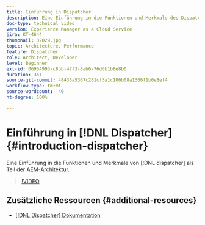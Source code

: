 ```yaml
---
title: Einführung in Dispatcher
description: Eine Einführung in die Funktionen und Merkmale des Dispatchers als Teil der AEM-Architektur.
doc-type: technical video
version: Experience Manager as a Cloud Service
jira: KT-4644
thumbnail: 32029.jpg
topic: Architecture, Performance
feature: Dispatcher
role: Architect, Developer
level: Beginner
exl-id: 06954993-c8bb-47f3-8ab6-76d6b1b8e8b0
duration: 351
source-git-commit: 48433a5367c281cf5a1c106b08a1306f1b0e8ef4
workflow-type: tm+mt
source-wordcount: '40'
ht-degree: 100%

---
```


# Einführung in [!DNL Dispatcher] {#introduction-dispatcher}

Eine Einführung in die Funktionen und Merkmale von [!DNL dispatcher] als Teil der AEM-Architektur.

>[!VIDEO](https://video.tv.adobe.com/v/32029?quality=12&learn=on)

## Zusätzliche Ressourcen {#additional-resources}

* [[!DNL Dispatcher] Dokumentation](https://experienceleague.adobe.com/docs/experience-manager-dispatcher/using/dispatcher.html?lang=de)
